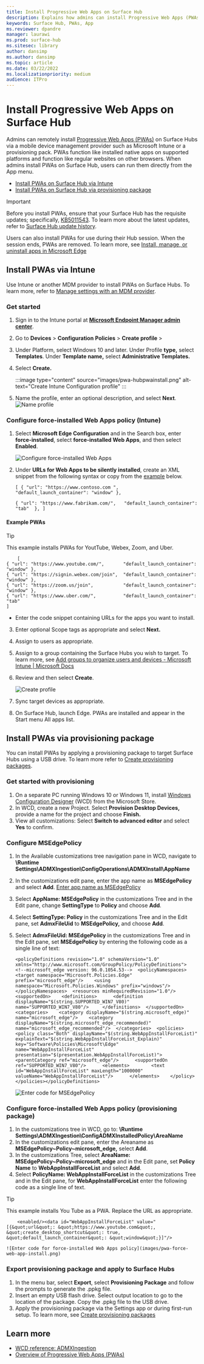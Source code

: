```yaml
---
title: Install Progressive Web Apps on Surface Hub
description: Explains how admins can install Progressive Web Apps (PWAs) on Surface Hub via Intune or a provisioning package. 
keywords: Surface Hub, PWAs, App
ms.reviewer: dpandre
manager: laurawi
ms.prod: surface-hub
ms.sitesec: library
author: dansimp
ms.author: dansimp
ms.topic: article
ms.date: 03/22/2022
ms.localizationpriority: medium
audience: ITPro
---
```


# Install Progressive Web Apps on Surface Hub

Admins can remotely install [Progressive Web Apps (PWAs)](/microsoft-edge/progressive-web-apps-chromium/) on Surface Hubs via a mobile device management provider such as Microsoft Intune or a provisioning pack. PWAs function like installed native apps on supported platforms and function like regular websites on other browsers. When admins install PWAs on Surface Hub, users can run them directly from the App menu. 

- [Install PWAs on Surface Hub via Intune](#install-pwas-via-intune)
- [Install PWAs on Surface Hub via provisioning package](#install-pwas-via-provisioning-package)

> [!IMPORTANT]
> Before you install PWAs, ensure that your Surface Hub has the requisite updates; specifically, [KB5011543](https://support.microsoft.com/help/5011543). To learn more about the latest updates, refer to [Surface Hub update history](surface-hub-update-history.md). 

Users can also install PWAs for use during their Hub session. When the session ends, PWAs are removed. To learn more, see [Install, manage, or uninstall apps in Microsoft Edge](https://support.microsoft.com/topic/install-manage-or-uninstall-apps-in-microsoft-edge-0c156575-a94a-45e4-a54f-3a84846f6113)

## Install PWAs via Intune

Use Intune or another MDM provider to install PWAs on Surface Hubs. To learn more, refer to [Manage settings with an MDM provider](manage-settings-with-mdm-for-surface-hub.md).

### Get started

1. Sign in to the Intune portal at  [**Microsoft Endpoint Manager admin center**](https://endpoint.microsoft.com/).
2. Go  to **Devices** > **Configuration** **Policies** > **Create profile** >
3. Under Platform, select Windows 10 and later. Under Profile **type,** select **Templates**. Under **Template name,** select **Administrative Templates.**
4. Select **Create.**

    :::image type="content" source="images/pwa-hubpwainstall.png" alt-text="Create Intune Configuration profile" :::

5. Name the profile, enter an optional description, and select **Next**.
    ![Name profile](images/pwa-hubwebappscreateprofile.png)

### Configure force-installed Web Apps policy (Intune)

1. Select **Microsoft Edge Configuration** and in the Search box, enter **force-installed**, select **force-installed Web Apps**, and then select **Enabled**.

    ![Configure force-installed Web Apps](images/pwa-hubwebappscreateprofile.png)

2. Under **URLs for Web Apps to be silently installed**, create an XML snippet from the following syntax or copy from the [example](#example-pwas) below. 

    ```
    [ { "url": "https://www.contoso.com ",   "default_launch_container": "window" }, 
    
   { "url": "https://www.fabrikam.com/",   "default_launch_container": "tab"  }, ]
    ```
    
#### Example PWAs

> [!TIP]
> This example installs PWAs for YoutTube, Webex, Zoom, and Uber.

```
    [
{ "url": "https://www.youtube.com/",       "default_launch_container": "window" },
{ "url": "https://signin.webex.com/join",  "default_launch_container": "window" },
{ "url": "https://zoom.us/join",           "default_launch_container": "window" },
{ "url": "https://www.uber.com/",          "default_launch_container": "tab"
]
```

- Enter the code snippet containing URLs for the apps you want to install.

3. Enter optional Scope tags as appropriate and select **Next.**
4. Assign to users as appropriate.
5. Assign to a group containing the Surface Hubs you wish to target. To learn more, see [Add groups to organize users and devices - Microsoft Intune | Microsoft Docs](/mem/intune/fundamentals/groups-add)
6. Review and then select **Create**.

    ![Create profile](images/pwa-hubwebappscreateprofile.png)

7. Sync target devices as appropriate.
8. On Surface Hub, launch Edge. PWAs are installed and appear in the Start menu All apps list.

## Install PWAs via provisioning package

You can install PWAs by applying a provisioning package to target Surface Hubs using a USB drive. To learn more refer to [Create provisioning packages](/surface-hub/provisioning-packages-for-surface-hub#use-surface-hub-provisioning-wizard).

### Get started with provisioning

1. On a separate PC running Windows 10 or Windows 11, install [Windows Configuration Designer](https://www.microsoft.com/store/apps/9nblggh4tx22) (WCD) from the Microsoft Store.
2. In WCD, create a new Project. Select **Provision Desktop Devices,** provide a name for the project and choose **Finish.**
3. View all customizations: Select **Switch to advanced editor** and select **Yes** to confirm.

### Configure MSEdgePolicy

1. In the Available customizations tree navigation pane in WCD, navigate to **\Runtime Settings\ADMXIngestion\ConfigOperations\ADMXInstall\AppName**
2. In the customizations edit pane, enter the app name as **MSEdgePolicy** and select **Add**.
    [Enter app name as MSEdgePolicy](images/pwa-add-edge-policy.png)

3. Select **AppName: MSEdgePolicy** in the customizations Tree and in the Edit pane, change **SettingType** to **Policy** and choose **Add**.
4. Select **SettingType: Policy** in the customizations Tree and in the Edit pane, set **AdmxFileUid** to **MSEdgePolicy,** and choose **Add**.
5. Select **AdmxFileUid: MSEdgePolicy** in the customizations Tree and in the Edit pane, set **MSEdgePolicy** by entering the following code as a single line of text:

    ```
    <policyDefinitions revision="1.0" schemaVersion="1.0" xmlns="http://www.microsoft.com/GroupPolicy/PolicyDefinitions">  <!--microsoft_edge version: 96.0.1054.53-->  <policyNamespaces>    <target namespace="Microsoft.Policies.Edge" prefix="microsoft_edge"/>    <using namespace="Microsoft.Policies.Windows" prefix="windows"/>  </policyNamespaces>  <resources minRequiredRevision="1.0"/>  <supportedOn>    <definitions>      <definition displayName="$(string.SUPPORTED_WIN7_V80)" name="SUPPORTED_WIN7_V80"/>     </definitions>  </supportedOn>  <categories>    <category displayName="$(string.microsoft_edge)" name="microsoft_edge"/>    <category displayName="$(string.microsoft_edge_recommended)" name="microsoft_edge_recommended"/>  </categories>  <policies>    <policy class="Both" displayName="$(string.WebAppInstallForceList)" explainText="$(string.WebAppInstallForceList_Explain)" key="Software\Policies\Microsoft\Edge" name="WebAppInstallForceList" presentation="$(presentation.WebAppInstallForceList)">      <parentCategory ref="microsoft_edge"/>      <supportedOn ref="SUPPORTED_WIN7_V80"/>      <elements>        <text id="WebAppInstallForceList" maxLength="1000000" valueName="WebAppInstallForceList"/>      </elements>    </policy>    </policies></policyDefinitions>
    ```
    ![Enter code for MSEdgePolicy](images/pwa-enter-edge-policy.png)    

### Configure force-installed Web Apps policy (provisioning package)

1. In the customizations tree in WCD, go to: **\Runtime Settings\ADMXIngestion\ConfigADMXInstalledPolicy\AreaName**
2. In the customizations edit pane, enter the Areaname as **MSEdgePolicy~Policy~microsoft_edge,** select **Add**.
3. In the customizations Tree, select **AreaName: MSEdgePolicy~Policy~microsoft_edge** and in the Edit pane, set **Policy Name** to **WebAppInstallForceList** and select **Add**.
4. Select **PolicyName: WebAppInstallForceList** in the customizations Tree and in the Edit pane, for **WebAppInstallForceList** enter the following code as a single line of text.

 > [!TIP]
 > This example installs You Tube as a PWA. Replace the URL as appropriate. 

```
    <enabled/><data id="WebAppInstallForceList" value="[{&quot;url&quot;: &quot;https://www.youtube.com&quot;, &quot;create_desktop_shortcut&quot;: true, &quot;default_launch_container&quot;: &quot;window&quot;}]"/>
```


    ![Enter code for force-installed Web Apps policy](images/pwa-force-web-app-install.png)    

### Export provisioning package and apply to Surface Hubs

1. In the menu bar, select **Export**, select **Provisioning Package** and follow the prompts to generate the .ppkg file.
2. Insert an empty USB flash drive. Select output location to go to the location of the package. Copy the .ppkg file to the USB drive.
3. Apply the provisioning package via the Settings app or during first-run setup. To learn more, see [Create provisioning packages](/surface-hub/provisioning-packages-for-surface-hub#apply-a-provisioning-package-to-surface-hub)

## Learn more

- [WCD reference: ADMXIngestion](/windows/configuration/wcd/wcd-admxingestion)
- [Overview of Progressive Web Apps (PWAs)](/microsoft-edge/progressive-web-apps-chromium/)
